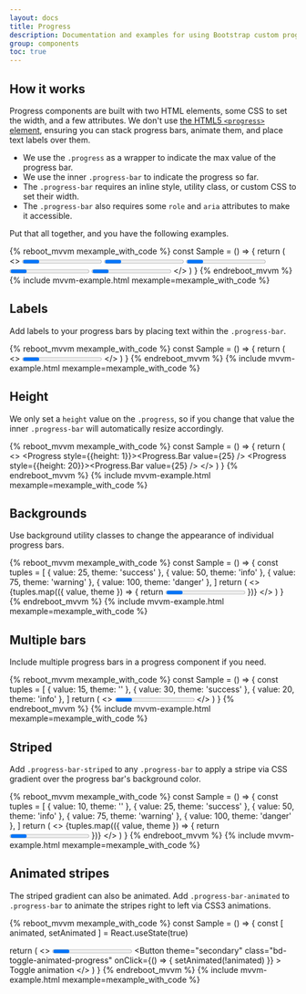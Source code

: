 ```yaml
---
layout: docs
title: Progress
description: Documentation and examples for using Bootstrap custom progress bars featuring support for stacked bars, animated backgrounds, and text labels.
group: components
toc: true
---
```


## How it works

Progress components are built with two HTML elements, some CSS to set the width, and a few attributes. We don't use [the HTML5 `<progress>` element](https://developer.mozilla.org/en-US/docs/Web/HTML/Element/progress), ensuring you can stack progress bars, animate them, and place text labels over them.

- We use the `.progress` as a wrapper to indicate the max value of the progress bar.
- We use the inner `.progress-bar` to indicate the progress so far.
- The `.progress-bar` requires an inline style, utility class, or custom CSS to set their width.
- The `.progress-bar` also requires some `role` and `aria` attributes to make it accessible.

Put that all together, and you have the following examples.

{% reboot_mvvm mexample_with_code %}
const Sample = () => {
  return (
    <>
      <Progress><Progress.Bar value={0} /></Progress>
      <Progress><Progress.Bar value={25} /></Progress>
      <Progress><Progress.Bar value={50} /></Progress>
      <Progress><Progress.Bar value={75} /></Progress>
      <Progress><Progress.Bar value={100} /></Progress>
    </>
  )
}
{% endreboot_mvvm %}
{% include mvvm-example.html mexample=mexample_with_code %}

## Labels

Add labels to your progress bars by placing text within the `.progress-bar`.

{% reboot_mvvm mexample_with_code %}
const Sample = () => {
  return (
    <>
      <Progress><Progress.Bar value={25} label="25%" /></Progress>
    </>
  )
}
{% endreboot_mvvm %}
{% include mvvm-example.html mexample=mexample_with_code %}

## Height

We only set a `height` value on the `.progress`, so if you change that value the inner `.progress-bar` will automatically resize accordingly.

{% reboot_mvvm mexample_with_code %}
const Sample = () => {
  return (
    <>
      <Progress style={{height: 1}}><Progress.Bar value={25} /></Progress>
      <Progress style={{height: 20}}><Progress.Bar value={25} /></Progress>
    </>
  )
}
{% endreboot_mvvm %}
{% include mvvm-example.html mexample=mexample_with_code %}

## Backgrounds

Use background utility classes to change the appearance of individual progress bars.

{% reboot_mvvm mexample_with_code %}
const Sample = () => {
  const tuples = [
    { value: 25, theme: 'success' },
    { value: 50, theme: 'info' },
    { value: 75, theme: 'warning' },
    { value: 100, theme: 'danger' },
  ]
  return (
    <>
      {tuples.map(({ value, theme }) => {
        return <Progress><Progress.Bar bgTheme={theme} value={value} /></Progress>
      })}
    </>
  )
}
{% endreboot_mvvm %}
{% include mvvm-example.html mexample=mexample_with_code %}

## Multiple bars

Include multiple progress bars in a progress component if you need.

{% reboot_mvvm mexample_with_code %}
const Sample = () => {
  const tuples = [
    { value: 15, theme: '' },
    { value: 30, theme: 'success' },
    { value: 20, theme: 'info' },
  ]
  return (
    <>
      <Progress>
        {tuples.map(({ value, theme }) => {
          return <Progress.Bar bgTheme={theme} value={value} />
        })}
      </Progress>
    </>
  )
}
{% endreboot_mvvm %}
{% include mvvm-example.html mexample=mexample_with_code %}

## Striped

Add `.progress-bar-striped` to any `.progress-bar` to apply a stripe via CSS gradient over the progress bar's background color.

{% reboot_mvvm mexample_with_code %}
const Sample = () => {
  const tuples = [
    { value: 10, theme: '' },
    { value: 25, theme: 'success' },
    { value: 50, theme: 'info' },
    { value: 75, theme: 'warning' },
    { value: 100, theme: 'danger' },
  ]
  return (
    <>
      {tuples.map(({ value, theme }) => {
        return <Progress><Progress.Bar striped bgTheme={theme} value={value} /></Progress>
      })}
    </>
  )
}
{% endreboot_mvvm %}
{% include mvvm-example.html mexample=mexample_with_code %}

## Animated stripes

The striped gradient can also be animated. Add `.progress-bar-animated` to `.progress-bar` to animate the stripes right to left via CSS3 animations.

{% reboot_mvvm mexample_with_code %}
const Sample = () => {
  const [ animated, setAnimated ] = React.useState(true)

  return (
    <>
      <Progress><Progress.Bar striped animated={animated} bgTheme={''} value={75} /></Progress>
      <Button
        theme="secondary"
        class="bd-toggle-animated-progress"
        onClick={() => {
          setAnimated(!animated)
        }}
      >
        Toggle animation
      </Button>
    </>
  )
}
{% endreboot_mvvm %}
{% include mvvm-example.html mexample=mexample_with_code %}